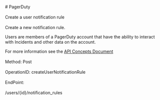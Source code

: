 <br>#     PagerDuty</br>
<br>Create a user notification rule</br>
<br>Create a new notification rule.

Users are members of a PagerDuty account that have the ability to interact with Incidents and other data on the account.

For more information see the [API Concepts Document](../../docs/CONCEPTS.md#users)
</br>
<br>Method: Post</br>
<br>OperationID: createUserNotificationRule</br>
<br>EndPoint:</br>
<br>/users/{id}/notification_rules</br>

